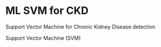 # ML SVM for CKD
Support Vector Machine for Chronic Kidney Disease detection

Support Vector Machine (SVM)
